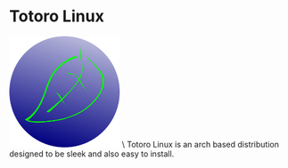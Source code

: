 
# Totoro Linux
<img src="https://raw.githubusercontent.com/nowcat123/toroto-linux/master/toroto.png" height=200>
\
Totoro Linux is an arch based distribution designed to be sleek and also easy to install. 
